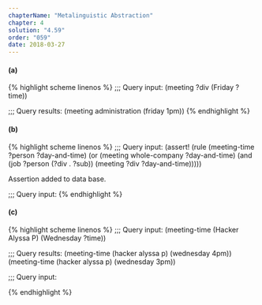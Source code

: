 ```yaml
---
chapterName: "Metalinguistic Abstraction"
chapter: 4
solution: "4.59"
order: "059"
date: 2018-03-27 
---
```


#### (a)

{% highlight scheme linenos %}
;;; Query input:
(meeting ?div (Friday ?time))

;;; Query results:
(meeting administration (friday 1pm))
{% endhighlight %}

#### (b)

{% highlight scheme linenos %}
;;; Query input:
(assert! (rule (meeting-time ?person ?day-and-time)
			   (or (meeting whole-company ?day-and-time)
				   (and (job ?person (?div . ?sub))
						(meeting ?div ?day-and-time)))))

Assertion added to data base.

;;; Query input:
{% endhighlight %}

#### (c)

{% highlight scheme linenos %}
;;; Query input:
(meeting-time (Hacker Alyssa P) (Wednesday ?time))

;;; Query results:
(meeting-time (hacker alyssa p) (wednesday 4pm))
(meeting-time (hacker alyssa p) (wednesday 3pm))

;;; Query input:

{% endhighlight %}
